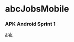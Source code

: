 # abcJobsMobile

### APK Android Sprint 1

[apk](https://github.com/franklincandanoza/abcJobsMobile/blob/develop/app.apk)
